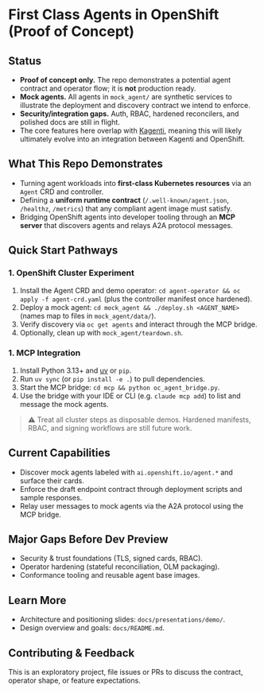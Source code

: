 # First Class Agents in OpenShift (Proof of Concept)

## Status
- **Proof of concept only.** The repo demonstrates a potential agent contract and operator flow; it is **not** production ready.
- **Mock agents.** All agents in `mock_agent/` are synthetic services to illustrate the deployment and discovery contract we intend to enforce.
- **Security/integration gaps.** Auth, RBAC, hardened reconcilers, and polished docs are still in flight.
- The core features here overlap with [Kagenti](https://github.com/kagenti/kagenti), meaning this will likely ultimately evolve into an integration between Kagenti and OpenShift.

## What This Repo Demonstrates
- Turning agent workloads into **first-class Kubernetes resources** via an `Agent` CRD and controller.
- Defining a **uniform runtime contract** (`/.well-known/agent.json`, `/healthz`, `/metrics`) that any compliant agent image must satisfy.
- Bridging OpenShift agents into developer tooling through an **MCP server** that discovers agents and relays A2A protocol messages.

## Quick Start Pathways
### 1. OpenShift Cluster Experiment
1. Install the Agent CRD and demo operator: `cd agent-operator && oc apply -f agent-crd.yaml` (plus the controller manifest once hardened).
2. Deploy a mock agent: `cd mock_agent && ./deploy.sh <AGENT_NAME>` (names map to files in `mock_agent/data/`).
3. Verify discovery via `oc get agents` and interact through the MCP bridge.
4. Optionally, clean up with `mock_agent/teardown.sh`.

### 1. MCP Integration
1. Install Python 3.13+ and [uv](https://github.com/astral-sh/uv) or `pip`.
2. Run `uv sync` (or `pip install -e .`) to pull dependencies.
3. Start the MCP bridge: `cd mcp && python oc_agent_bridge.py`.
4. Use the bridge with your IDE or CLI (e.g. `claude mcp add`) to list and message the mock agents.

> ⚠️ Treat all cluster steps as disposable demos. Hardened manifests, RBAC, and signing workflows are still future work.

## Current Capabilities
- Discover mock agents labeled with `ai.openshift.io/agent.*` and surface their cards.
- Enforce the draft endpoint contract through deployment scripts and sample responses.
- Relay user messages to mock agents via the A2A protocol using the MCP bridge.

## Major Gaps Before Dev Preview
- Security & trust foundations (TLS, signed cards, RBAC).
- Operator hardening (stateful reconciliation, OLM packaging).
- Conformance tooling and reusable agent base images.

## Learn More
- Architecture and positioning slides: `docs/presentations/demo/`.
- Design overview and goals: `docs/README.md`.

## Contributing & Feedback
This is an exploratory project, file issues or PRs to discuss the contract, operator shape, or feature expectations.
